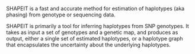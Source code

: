 SHAPEIT is a fast and accurate method for estimation of haplotypes (aka phasing) from genotype or sequencing data.

SHAPEIT is primarily a tool for inferring haplotypes from SNP genotypes. It takes as input a set of genotypes and a genetic map, and produces as output, either a single set of estimated haplotypes, or a haplotype graph that encapsulates the uncertainty about the underlying haplotypes.
